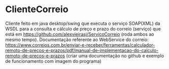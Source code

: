 # ClienteCorreio
Cliente feito em java desktop/swing que executa o serviço SOAP(XML) da WSDL para a consulta e cálculo de preço e prazo do correio (serviço) que está em https://github.com/alexvieirasj/ServicoCorreio (roda ambos ao mesmo tempo). Documentação referente ao WebService do correio: https://www.correios.com.br/enviar-e-receber/ferramentas/calculador-remoto-de-precos-e-prazos/pdf/manual-de-implementacao-do-calculo-remoto-de-precos-e-prazos  (criar uma documentação no github e exemplo de funcionamento com imagem do programa)
